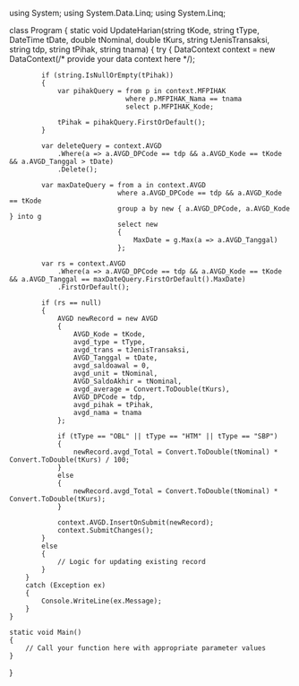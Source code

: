 using System;
using System.Data.Linq;
using System.Linq;

class Program
{
    static void UpdateHarian(string tKode, string tType, DateTime tDate, double tNominal, double tKurs, string tJenisTransaksi, string tdp, string tPihak, string tnama)
    {
        try
        {
            DataContext context = new DataContext(/* provide your data context here */);

            if (string.IsNullOrEmpty(tPihak))
            {
                var pihakQuery = from p in context.MFPIHAK
                                 where p.MFPIHAK_Nama == tnama
                                 select p.MFPIHAK_Kode;

                tPihak = pihakQuery.FirstOrDefault();
            }

            var deleteQuery = context.AVGD
                .Where(a => a.AVGD_DPCode == tdp && a.AVGD_Kode == tKode && a.AVGD_Tanggal > tDate)
                .Delete();

            var maxDateQuery = from a in context.AVGD
                               where a.AVGD_DPCode == tdp && a.AVGD_Kode == tKode
                               group a by new { a.AVGD_DPCode, a.AVGD_Kode } into g
                               select new
                               {
                                   MaxDate = g.Max(a => a.AVGD_Tanggal)
                               };

            var rs = context.AVGD
                .Where(a => a.AVGD_DPCode == tdp && a.AVGD_Kode == tKode && a.AVGD_Tanggal == maxDateQuery.FirstOrDefault().MaxDate)
                .FirstOrDefault();

            if (rs == null)
            {
                AVGD newRecord = new AVGD
                {
                    AVGD_Kode = tKode,
                    avgd_type = tType,
                    avgd_trans = tJenisTransaksi,
                    AVGD_Tanggal = tDate,
                    avgd_saldoawal = 0,
                    avgd_unit = tNominal,
                    AVGD_SaldoAkhir = tNominal,
                    avgd_average = Convert.ToDouble(tKurs),
                    AVGD_DPCode = tdp,
                    avgd_pihak = tPihak,
                    avgd_nama = tnama
                };

                if (tType == "OBL" || tType == "HTM" || tType == "SBP")
                {
                    newRecord.avgd_Total = Convert.ToDouble(tNominal) * Convert.ToDouble(tKurs) / 100;
                }
                else
                {
                    newRecord.avgd_Total = Convert.ToDouble(tNominal) * Convert.ToDouble(tKurs);
                }

                context.AVGD.InsertOnSubmit(newRecord);
                context.SubmitChanges();
            }
            else
            {
                // Logic for updating existing record
            }
        }
        catch (Exception ex)
        {
            Console.WriteLine(ex.Message);
        }
    }

    static void Main()
    {
        // Call your function here with appropriate parameter values
    }
}
